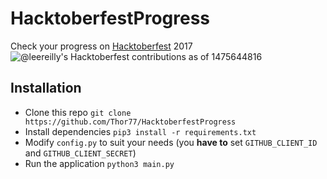 HacktoberfestProgress
=====================
Check your progress on [Hacktoberfest](https://hacktoberfest.digitalocean.com/) 2017
![@leereilly's Hacktoberfest contributions as of 1475644816](https://cloud.githubusercontent.com/assets/121322/19101908/aebbdb62-8a80-11e6-8321-72fcc1dd5eb6.png)

## Installation
* Clone this repo `git clone https://github.com/Thor77/HacktoberfestProgress`
* Install dependencies `pip3 install -r requirements.txt`
* Modify `config.py` to suit your needs (you **have to** set `GITHUB_CLIENT_ID` and `GITHUB_CLIENT_SECRET`)
* Run the application `python3 main.py`
